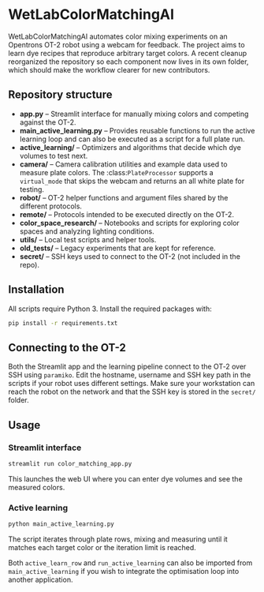 # WetLabColorMatchingAI

WetLabColorMatchingAI automates color mixing experiments on an Opentrons OT-2 robot using a webcam for feedback. The project aims to learn dye recipes that reproduce arbitrary target colors.  A recent cleanup reorganized the repository so each component now lives in its own folder, which should make the workflow clearer for new contributors.

## Repository structure

- **app.py** – Streamlit interface for manually mixing colors and competing
  against the OT-2.
- **main_active_learning.py** – Provides reusable functions to run the active
  learning loop and can also be executed as a script for a full plate run.
- **active_learning/** – Optimizers and algorithms that decide which dye volumes
  to test next.
- **camera/** – Camera calibration utilities and example data used to measure
  plate colors.  The :class:`PlateProcessor` supports a ``virtual_mode`` that
  skips the webcam and returns an all white plate for testing.
- **robot/** – OT-2 helper functions and argument files shared by the different
  protocols.
- **remote/** – Protocols intended to be executed directly on the OT-2.
- **color_space_research/** – Notebooks and scripts for exploring color spaces
  and analyzing lighting conditions.
- **utils/** – Local test scripts and helper tools.
- **old_tests/** – Legacy experiments that are kept for reference.
- **secret/** – SSH keys used to connect to the OT-2 (not included in the repo).

## Installation

All scripts require Python 3. Install the required packages with:

```bash
pip install -r requirements.txt
```

## Connecting to the OT-2

Both the Streamlit app and the learning pipeline connect to the OT‑2 over SSH
using `paramiko`. Edit the hostname, username and SSH key path in the scripts if
your robot uses different settings. Make sure your workstation can reach the
robot on the network and that the SSH key is stored in the `secret/` folder.

## Usage

### Streamlit interface

```bash
streamlit run color_matching_app.py
```

This launches the web UI where you can enter dye volumes and see the measured
colors.

### Active learning

```bash
python main_active_learning.py
```

The script iterates through plate rows, mixing and measuring until it matches
each target color or the iteration limit is reached.

Both ``active_learn_row`` and ``run_active_learning`` can also be imported from
``main_active_learning`` if you wish to integrate the optimisation loop into
another application.
